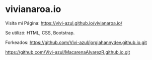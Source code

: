 # vivianaroa.io

Visita mi Página:
https://vivi-azul.github.io/vivianaroa.io/

Se utilizó:
HTML, CSS, Bootstrap.


Forkeados:
https://github.com/Vivi-azul/jorgiahannydev.github.io.git

https://github.com/Vivi-azul/MacarenaAlvarezR.github.io.git
